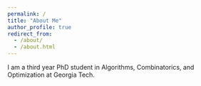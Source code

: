```yaml
---
permalink: /
title: "About Me"
author_profile: true
redirect_from: 
  - /about/
  - /about.html
---
```


I am a third year PhD student in Algorithms, Combinatorics, and Optimization at Georgia Tech.
